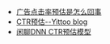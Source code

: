 + [广告点击率预估是怎么回事](https://cn.linkedin.com/pulse/%E5%B9%BF%E5%91%8A%E7%82%B9%E5%87%BB%E7%8E%87%E9%A2%84%E4%BC%B0%E6%98%AF%E6%80%8E%E4%B9%88%E5%9B%9E%E4%BA%8B-chen-ouyang)  
+ [CTR预估--Yittoo blog](http://www.yittoo.com/blog/index.php/tag/ctr/)  
+ [闲聊DNN CTR预估模型](http://www.52cs.org/?p=1046)
